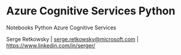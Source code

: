 # Azure Cognitive Services Python
Notebooks Python Azure Cognitive Services


Serge Retkowsky | serge.retkowsky@microsoft.com | https://www.linkedin.com/in/serger/
